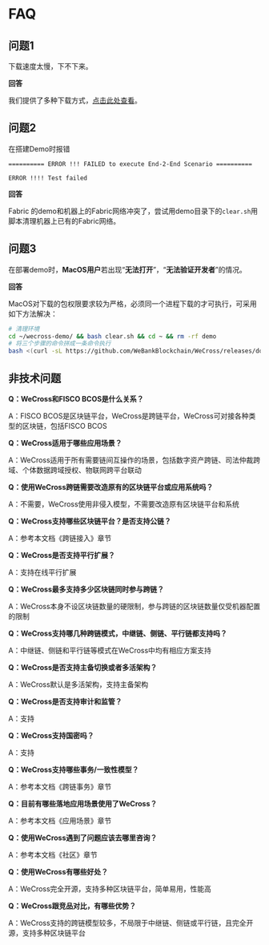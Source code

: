# FAQ

## 问题1

下载速度太慢，下不下来。

**回答**

我们提供了多种下载方式，[点击此处查看](../version/download.md)。

## 问题2

在搭建Demo时报错

``` 
========== ERROR !!! FAILED to execute End-2-End Scenario ==========

ERROR !!!! Test failed
```

**回答**

Fabric 的demo和机器上的Fabric网络冲突了，尝试用demo目录下的`clear.sh`用脚本清理机器上已有的Fabric网络。

## 问题3

在部署demo时，**MacOS用户**若出现“**无法打开**”，“**无法验证开发者**”的情况。

**回答**

MacOS对下载的包权限要求较为严格，必须同一个进程下载的才可执行，可采用如下方法解决：

``` bash 
# 清理环境
cd ~/wecross-demo/ && bash clear.sh && cd ~ && rm -rf demo
# 将三个步骤的命令拼成一条命令执行
bash <(curl -sL https://github.com/WeBankBlockchain/WeCross/releases/download/resources/download_demo.sh) && cd demo && bash build.sh
```



## 非技术问题

**Q：WeCross和FISCO BCOS是什么关系？**

A：FISCO  BCOS是区块链平台，WeCross是跨链平台，WeCross可对接各种类型的区块链，包括FISCO BCOS



**Q：WeCross适用于哪些应用场景？**

A：WeCross适用于所有需要链间互操作的场景，包括数字资产跨链、司法仲裁跨域、个体数据跨域授权、物联网跨平台联动



**Q：使用WeCross跨链需要改造原有的区块链平台或应用系统吗？**

A：不需要，WeCross使用非侵入模型，不需要改造原有区块链平台和系统



**Q：WeCross支持哪些区块链平台？是否支持公链？**

A：参考本文档《跨链接入》章节



**Q：WeCross是否支持平行扩展？**

A：支持在线平行扩展



**Q：WeCross最多支持多少区块链同时参与跨链？**

A：WeCross本身不设区块链数量的硬限制，参与跨链的区块链数量仅受机器配置的限制



**Q：WeCross支持哪几种跨链模式，中继链、侧链、平行链都支持吗？**

A：中继链、侧链和平行链等模式在WeCross中均有相应方案支持



**Q：WeCross是否支持主备切换或者多活架构？**

A：WeCross默认是多活架构，支持主备架构



**Q：WeCross是否支持审计和监管？**

A：支持



**Q：WeCross支持国密吗？**

A：支持



**Q：WeCross支持哪些事务/一致性模型？**

A：参考本文档《跨链事务》章节



**Q：目前有哪些落地应用场景使用了WeCross？**

A：参考本文档《应用场景》章节



**Q：使用WeCross遇到了问题应该去哪里咨询？**

A：参考本文档《社区》章节



**Q：使用WeCross有哪些好处？**

A：WeCross完全开源，支持多种区块链平台，简单易用，性能高



**Q：WeCross跟竞品对比，有哪些优势？**

A：WeCross支持的跨链模型较多，不局限于中继链、侧链或平行链，且完全开源，支持多种区块链平台



